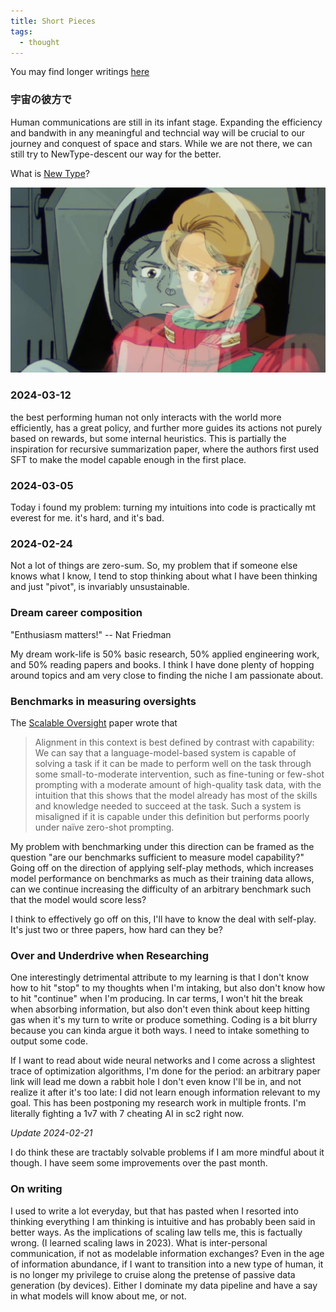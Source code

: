 ```yaml
---
title: Short Pieces
tags:
  - thought
---
```

You may find longer writings [here](writings/)

### 宇宙の彼方で

Human communications are still in its infant stage. Expanding the efficiency and bandwith in any meaningful and techncial way will be crucial to our journey and conquest of space and stars. While we are not there, we can still try to NewType-descent our way for the better.

What is [New Type](Zeon's%20Call.md)?

![New Type](img/nt.jpg)

### 2024-03-12

the best performing human not only interacts with the world more efficiently, has a great policy, and further more guides its actions not purely based on rewards, but some internal heuristics. This is partially the inspiration for recursive summarization paper, where the authors first used SFT to make the model capable enough in the first place.

### 2024-03-05

Today i found my problem: turning my intuitions into code is practically mt everest for me. it's hard, and it's bad. 

### 2024-02-24

Not a lot of things are zero-sum. So, my problem that if someone else knows what I know, I tend to stop thinking about what I have been thinking and just "pivot", is invariably unsustainable.

### Dream career composition

"Enthusiasm matters!" -- Nat Friedman

My dream work-life is 50% basic research, 50% applied engineering work, and 50% reading papers and books. I think I have done plenty of hopping around topics and am very close to finding the niche I am passionate about.

### Benchmarks in measuring oversights

The [Scalable Oversight](https://arxiv.org/abs/2211.03540) paper wrote that

> Alignment in this context is best defined by contrast with capability: We can say that a language-model-based system is capable of solving a task if it can be made to perform well on the task through some small-to-moderate intervention, such as fine-tuning or few-shot prompting with a moderate amount of high-quality task data, with the intuition that this shows that the model already has most of the skills and knowledge needed to succeed at the task. Such a system is misaligned if it is capable under this definition but performs poorly under naïve zero-shot prompting.

My problem with benchmarking under this direction can be framed as the question "are our benchmarks sufficient to measure model capability?" Going off on the direction of applying self-play methods, which increases model performance on benchmarks as much as their training data allows, can we continue increasing the difficulty of an arbitrary benchmark such that the model would score less?

I think to effectively go off on this, I'll have to know the deal with self-play. It's just two or three papers, how hard can they be?

### Over and Underdrive when Researching

One interestingly detrimental attribute to my learning is that I don't know how to hit "stop" to my thoughts when I'm intaking, but also don't know how to hit "continue" when I'm producing. In car terms, I won't hit the break when absorbing information, but also don't even think about keep hitting gas when it's my turn to write or produce something. Coding is a bit blurry because you can kinda argue it both ways. I need to intake something to output some code. 

If I want to read about wide neural networks and I come across a slightest trace of optimization algorithms, I'm done for the period: an arbitrary paper link will lead me down a rabbit hole I don't even know I'll be in, and not realize it after it's too late: I did not learn enough information relevant to my goal. This has been postponing my research work in multiple fronts. I'm literally fighting a 1v7 with 7 cheating AI in sc2 right now.

*Update 2024-02-21*

I do think these are tractably solvable problems if I am more mindful about it though. I have seem some improvements over the past month.

### On writing

I used to write a lot everyday, but that has pasted when I resorted into thinking everything I am thinking is intuitive and has probably been said in better ways. As the implications of scaling law tells me, this is factually wrong. (I learned scaling laws in 2023).
What is inter-personal communication, if not as modelable information exchanges? Even in the age of information abundance, if I want to transition into a new type of human, it is no longer my privilege to cruise along the pretense of passive data generation (by devices).
Either I dominate my data pipeline and have a say in what models will know about me, or not. 
